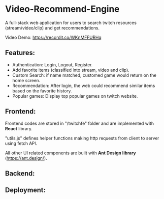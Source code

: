 # Video-Recommend-Engine
A full-stack web application for users to search twitch resources (stream/video/clip) and get recommendations.

Video Demo: https://recordit.co/WKnMFFURHq

## Features:
- Authentication: Login, Logout, Register.
- Add favorite items (classified into stream, video and clip).
- Custom Search: if name matched, customed game would return on the home screen.
- Recommendation: After login, the web could recommend similar items based on the favorite history.
- Popular games: Display top popular games on twitch website. 

## Frontend:
Frontend codes are stored in "/twitchfe" folder and are implemented with **React** library.

"utils.js" defines helper functions making http requests from client to server using fetch API.

All other UI related components are built with **Ant Design library** (https://ant.design/).

## Backend:

## Deployment:
